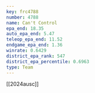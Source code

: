 ```yaml
---
key: frc4788
number: 4788
name: Can't Control
epa_end: 18.35
auto_epa_end: 5.47
teleop_epa_end: 11.52
endgame_epa_end: 1.36
winrate: 0.6429
district_epa_rank: 547
district_epa_percentile: 0.6963
type: Team
---
```

[[2024ausc]]
